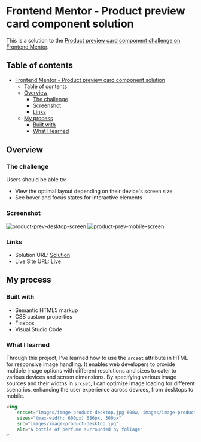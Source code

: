 # Frontend Mentor - Product preview card component solution

This is a solution to the [Product preview card component challenge on Frontend Mentor](https://www.frontendmentor.io/challenges/product-preview-card-component-GO7UmttRfa).

## Table of contents

- [Frontend Mentor - Product preview card component solution](#frontend-mentor---product-preview-card-component-solution)
  - [Table of contents](#table-of-contents)
  - [Overview](#overview)
    - [The challenge](#the-challenge)
    - [Screenshot](#screenshot)
    - [Links](#links)
  - [My process](#my-process)
    - [Built with](#built-with)
    - [What I learned](#what-i-learned)
    


## Overview

### The challenge

Users should be able to:

- View the optimal layout depending on their device's screen size
- See hover and focus states for interactive elements

### Screenshot

![product-prev-desktop-screen](https://github.com/iamirsh/product-preview-card-component-main/assets/46514596/9193132b-5cd1-40e7-a2b2-d97c2ddd1c80)
![product-prev-mobile-screen](https://github.com/iamirsh/product-preview-card-component-main/assets/46514596/53a1b269-a6cd-4d24-bc02-95cab0b2f097)


### Links

- Solution URL: [Solution](https://github.com/iamirsh/product-preview-card-component-main)
- Live Site URL: [Live](https://65153760d9594068c1999cec--aquamarine-panda-0361ce.netlify.app/)

## My process

### Built with

- Semantic HTML5 markup
- CSS custom properties
- Flexbox
- Visual Studio Code

### What I learned

Through this project, I've learned how to use the `srcset` attribute in HTML for responsive image handling. It enables web developers to provide multiple image options with different resolutions and sizes to cater to various devices and screen dimensions. By specifying various image sources and their widths in `srcset`, I can optimize image loading for different scenarios, enhancing the user experience across devices, from desktops to mobile.

```html
<img
	srcset="images/image-product-desktop.jpg 600w, images/image-product-mobile.jpg 686w"
	sizes="(max-width: 600px) 686px, 300px"
	src="images/image-product-desktop.jpg"
	alt="A bottle of perfume surrounded by foliage"
>
```





